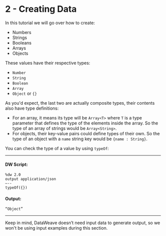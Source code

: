 # 2 - Creating Data

In this tutorial we will go over how to create:
* Numbers
* Strings
* Booleans
* Arrays
* Objects

These values have their respective types:
* `Number`
* `String`
* `Boolean`
* `Array`
* `Object` or `{}`

As you'd expect, the last two are actually composite types, their contents also have type definitions:
 * For an array, it means its type will be `Array<T>` where `T` is a type parameter that defines the type of the elements inside the array. So the type of an array of strings would be `Array<String>`.
* For objects, their key-value pairs could define types of their own. So the type of an object with a `name` string key would be `{name : String}`.

You can check the type of a value by using `typeOf`:

---
#### DW Script:
```dw
%dw 2.0
output application/json
—--
typeOf({})
```

#### Output:
```
“Object”
```
---

Keep in mind, DataWeave doesn’t need input data to generate output, so we won't be using input examples during this section.
